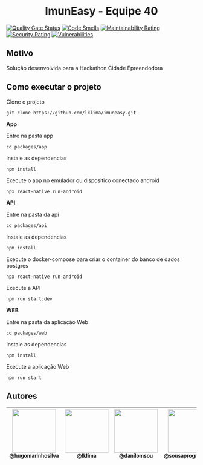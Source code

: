 # <h1 align="center">ImunEasy - Equipe 40</h1>

[![Quality Gate Status](https://sonarcloud.io/api/project_badges/measure?project=BrasilAPI_BrasilAPI&metric=alert_status)](https://sonarcloud.io/dashboard?id=BrasilAPI_BrasilAPI)
[![Code Smells](https://sonarcloud.io/api/project_badges/measure?project=BrasilAPI_BrasilAPI&metric=code_smells)](https://sonarcloud.io/dashboard?id=BrasilAPI_BrasilAPI)
[![Maintainability Rating](https://sonarcloud.io/api/project_badges/measure?project=BrasilAPI_BrasilAPI&metric=sqale_rating)](https://sonarcloud.io/dashboard?id=BrasilAPI_BrasilAPI)
[![Security Rating](https://sonarcloud.io/api/project_badges/measure?project=BrasilAPI_BrasilAPI&metric=security_rating)](https://sonarcloud.io/dashboard?id=BrasilAPI_BrasilAPI)
[![Vulnerabilities](https://sonarcloud.io/api/project_badges/measure?project=BrasilAPI_BrasilAPI&metric=vulnerabilities)](https://sonarcloud.io/dashboard?id=BrasilAPI_BrasilAPI)

## Motivo
Solução desenvolvida para a Hackathon Cidade Epreendodora

## Como executar o projeto
Clone o projeto

`git clone https://github.com/lklima/imuneasy.git`

**App**

Entre na pasta app

`cd packages/app`

Instale as dependencias

`npm install`

Execute o app no emulador ou dispositico conectado android

`npx react-native run-android`

**API**

Entre na pasta da api

`cd packages/api`

Instale as dependencias

`npm install`

Execute o docker-compose para criar o container do banco de dados postgres

`npx react-native run-android`

Execute a API

`npm run start:dev`

**WEB**

Entre na pasta da aplicação Web

`cd packages/web`

Instale as dependencias

`npm install`

Execute a aplicação Web

`npm run start`

## Autores

| [<img src="https://github.com/hugomarinhosilva.png?size=115" width=115><br><sub>@hugomarinhosilva</sub>](https://github.com/hugomarinhosilva) | [<img src="https://github.com/lklima.png?size=115" width=115><br><sub>@lklima</sub>](https://github.com/lklima) | [<img src="https://github.com/danilomsou.png?size=115" width=115><br><sub>@danilomsou</sub>](https://github.com/danilomsou) | [<img src="https://github.com/sousaprogramador.png?size=115" width=115><br><sub>@sousaprogramador</sub>](https://github.com/sousaprogramador) | [<img src="https://github.com/Meuriellen.png?size=115" width=115><br><sub>@Meuriellen</sub>](https://github.com/Meuriellen) |
| :---: | :---: | :---: | :---: | :---: |
